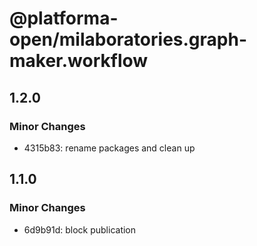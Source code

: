 # @platforma-open/milaboratories.graph-maker.workflow

## 1.2.0

### Minor Changes

- 4315b83: rename packages and clean up

## 1.1.0

### Minor Changes

- 6d9b91d: block publication
